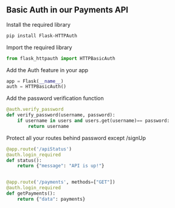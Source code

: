 ## Basic Auth in our Payments API

Install the required library
```bash
pip install Flask-HTTPAuth
```

Import the required library
```python
from flask_httpauth import HTTPBasicAuth
```

Add the Auth feature in your app
```python
app = Flask(__name__)
auth = HTTPBasicAuth()
```

Add the password verification function
```python
@auth.verify_password
def verify_password(username, password):
    if username in users and users.get(username)== password:
        return username
```

Protect all your routes behind password except /signUp
```python
@app.route('/apiStatus')
@auth.login_required
def status():
	return {"message": "API is up!"}


@app.route('/payments', methods=["GET"])
@auth.login_required
def getPayments():
	return {"data": payments}

```
